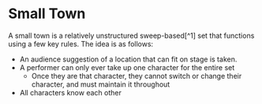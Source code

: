 # Small Town

A small town is a relatively unstructured sweep-based[^1] set that functions using a few key rules. The idea is as follows:

- An audience suggestion of a location that can fit on stage is taken.
- A performer can only ever take up one character for the entire set
  - Once they are that character, they cannot switch or change their character, and must maintain it throughout
- All characters know each other

[^1:]: Scenes are initiated by a performer running across the stage while shouting "Sweep!" and then starting a new scene. The people in the scene they are sweeping leave the stage. The person who swept then becomes a part of the new scene.